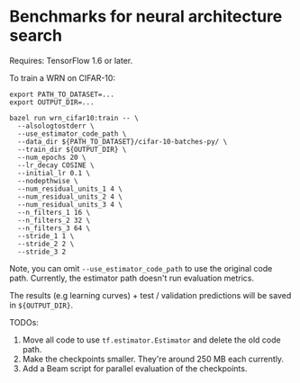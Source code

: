 # Benchmarks for neural architecture search

Requires: TensorFlow 1.6 or later.

To train a WRN on CIFAR-10:

    export PATH_TO_DATASET=...
    export OUTPUT_DIR=...

    bazel run wrn_cifar10:train -- \
      --alsologtostderr \
      --use_estimator_code_path \
      --data_dir ${PATH_TO_DATASET}/cifar-10-batches-py/ \
      --train_dir ${OUTPUT_DIR} \
      --num_epochs 20 \
      --lr_decay COSINE \
      --initial_lr 0.1 \
      --nodepthwise \
      --num_residual_units_1 4 \
      --num_residual_units_2 4 \
      --num_residual_units_3 4 \
      --n_filters_1 16 \
      --n_filters_2 32 \
      --n_filters_3 64 \
      --stride_1 1 \
      --stride_2 2 \
      --stride_3 2

Note, you can omit `--use_estimator_code_path` to use the original code path.
Currently, the estimator path doesn't run evaluation metrics.

The results (e.g learning curves) + test / validation predictions will be saved
in `${OUTPUT_DIR}`.

TODOs:

1.  Move all code to use `tf.estimator.Estimator` and delete the old code path.
1.  Make the checkpoints smaller. They're around 250 MB each currently.
1.  Add a Beam script for parallel evaluation of the checkpoints.
